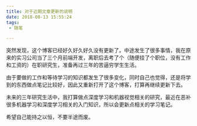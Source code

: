 ```yaml
---
title: 对于近期文章更新的说明
date: 2018-08-13 15:55:24
tags: 
 - 随笔

---
```


突然发现，这个博客已经好久好久好久没有更新了。中途发生了很多事情，我在原来的实习公司当了三个月前端开发，离职后去考了个（随便挂了个职位，没有工作和工资的）在职研究生，准备再过三年的苦逼穷学生生活。

由于要做的工作和等待学习的知识都发生了很多变化，同时自己也觉得，还是将学到的东西做点笔记比较好，因此又重新打开了这个博客，打算再继续更新下去。

未来的三年研究生活中，我打算做点深度学习和机器视觉相关的研究，最近在恶补很多机器学习和深度学习相关的入门知识，所以会更新点相关的学习笔记。

希望自己能持之以恒，不要半途而废。